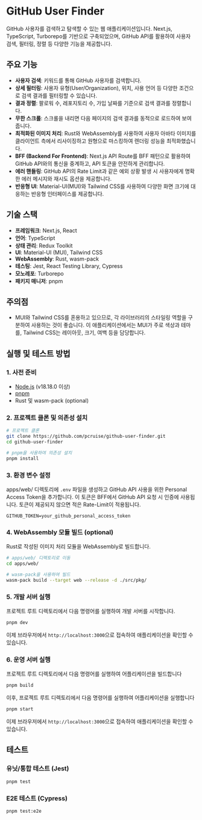 # GitHub User Finder

GitHub 사용자를 검색하고 탐색할 수 있는 웹 애플리케이션입니다. Next.js, TypeScript, Turborepo를 기반으로 구축되었으며, GitHub API를 활용하여 사용자 검색, 필터링, 정렬 등 다양한 기능을 제공합니다.

## 주요 기능

- **사용자 검색**: 키워드를 통해 GitHub 사용자를 검색합니다.
- **상세 필터링**: 사용자 유형(User/Organization), 위치, 사용 언어 등 다양한 조건으로 검색 결과를 필터링할 수 있습니다.
- **결과 정렬**: 팔로워 수, 레포지토리 수, 가입 날짜를 기준으로 검색 결과를 정렬합니다.
- **무한 스크롤**: 스크롤을 내리면 다음 페이지의 검색 결과를 동적으로 로드하여 보여줍니다.
- **최적화된 이미지 처리**: Rust와 WebAssembly를 사용하여 사용자 아바타 이미지를 클라이언트 측에서 리사이징하고 원형으로 마스킹하여 렌더링 성능을 최적화했습니다.
- **BFF (Backend For Frontend)**: Next.js API Route를 BFF 패턴으로 활용하여 GitHub API와의 통신을 중계하고, API 토큰을 안전하게 관리합니다.
- **에러 핸들링**: GitHub API의 Rate Limit과 같은 예외 상황 발생 시 사용자에게 명확한 에러 메시지와 재시도 옵션을 제공합니다.
- **반응형 UI**: Material-UI(MUI)와 Tailwind CSS를 사용하여 다양한 화면 크기에 대응하는 반응형 인터페이스를 제공합니다.

## 기술 스택

- **프레임워크**: Next.js, React
- **언어**: TypeScript
- **상태 관리**: Redux Toolkit
- **UI**: Material-UI (MUI), Tailwind CSS
- **WebAssembly**: Rust, wasm-pack
- **테스팅**: Jest, React Testing Library, Cypress
- **모노레포**: Turborepo
- **패키지 매니저**: pnpm

## 주의점

- MUI와 Tailwind CSS를 혼용하고 있으므로, 각 라이브러리의 스타일링 역할을 구분하여 사용하는 것이 좋습니다. 이 애플리케이션에서는 MUI가 주로 색상과 테마를, Tailwind CSS는 레이아웃, 크기, 여백 등을 담당합니다.

## 실행 및 테스트 방법

### 1. 사전 준비

- [Node.js](https://nodejs.org/en/) (v18.18.0 이상)
- [pnpm](https://pnpm.io/installation)
- Rust 및 wasm-pack (optional)

### 2. 프로젝트 클론 및 의존성 설치

```bash
# 프로젝트 클론
git clone https://github.com/pcruise/github-user-finder.git
cd github-user-finder

# pnpm을 사용하여 의존성 설치
pnpm install
```

### 3. 환경 변수 설정

apps/web/ 디렉토리에 `.env` 파일을 생성하고 GitHub API 사용을 위한 Personal Access Token을 추가합니다. 이 토큰은 BFF에서 GitHub API 요청 시 인증에 사용됩니다.
토큰이 제공되지 않으면 적은 Rate-Limit이 적용됩니다.

```.env
GITHUB_TOKEN=your_github_personal_access_token
```

### 4. WebAssembly 모듈 빌드 (optional)

Rust로 작성된 이미지 처리 모듈을 WebAssembly로 빌드합니다.

```bash
# apps/web/ 디렉토리로 이동
cd apps/web/

# wasm-pack을 사용하여 빌드
wasm-pack build --target web --release -d ./src/pkg/
```

### 5. 개발 서버 실행

프로젝트 루트 디렉토리에서 다음 명령어를 실행하여 개발 서버를 시작합니다.

```bash
pnpm dev
```

이제 브라우저에서 `http://localhost:3000`으로 접속하여 애플리케이션을 확인할 수 있습니다.

### 6. 운영 서버 실행

프로젝트 루트 디렉토리에서 다음 명령어를 실행하여 어플리케이션을 빌드합니다

```bash
pnpm build
```

이후, 프로젝트 루트 디렉토리에서 다음 명령어를 실행하여 어플리케이션을 실행합니다

```bash
pnpm start
```

이제 브라우저에서 `http://localhost:3000`으로 접속하여 애플리케이션을 확인할 수 있습니다.

## 테스트

### 유닛/통합 테스트 (Jest)

```bash
pnpm test
```

### E2E 테스트 (Cypress)

```bash
pnpm test:e2e
```
